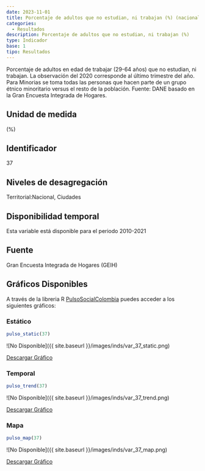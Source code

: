 ```yaml
---
date: 2023-11-01
title: Porcentaje de adultos que no estudian, ni trabajan (%) (nacional_etnia)
categories:
  - Resultados
description: Porcentaje de adultos que no estudian, ni trabajan (%)
type: Indicador
base: 1
tipo: Resultados
--- 
```


Porcentaje de adultos en edad de trabajar (29-64 años) que no estudian, ni trabajan. La observación del 2020 corresponde al último trimestre del año. Para Minorias se toma todas las personas que hacen parte de un grupo étnico minoritario versus el resto de la población.
Fuente: DANE basado en la Gran Encuesta Integrada de Hogares.

## Unidad de medida
(%)

## Identificador
37

## Niveles de desagregación
Territorial:Nacional, Ciudades

## Disponibilidad temporal
Esta variable está disponible para el periodo 2010-2021

## Fuente
Gran Encuesta Integrada de Hogares (GEIH)

## Gráficos Disponibles

A través de la libreria R [PulsoSocialColombia](https://github.com/pulsosocialcolombia/PulsoSocialColombia) puedes acceder a los siguientes gráficos:

### Estático

``` R
pulso_static(37)
```

![No Disponible]({{ site.baseurl }}/images/inds/var_37_static.png)

<a href='{{ site.baseurl }}/images/inds/var_37_static.png'>Descargar Gráfico</a>

### Temporal

``` R
pulso_trend(37)
```

![No Disponible]({{ site.baseurl }}/images/inds/var_37_trend.png)

<a href='{{ site.baseurl }}/images/inds/var_37_trend.png'>Descargar Gráfico</a>

### Mapa

``` R
pulso_map(37)
```

![No Disponible]({{ site.baseurl }}/images/inds/var_37_map.png)

<a href='{{ site.baseurl }}/images/inds/var_37_map.png'>Descargar Gráfico</a>